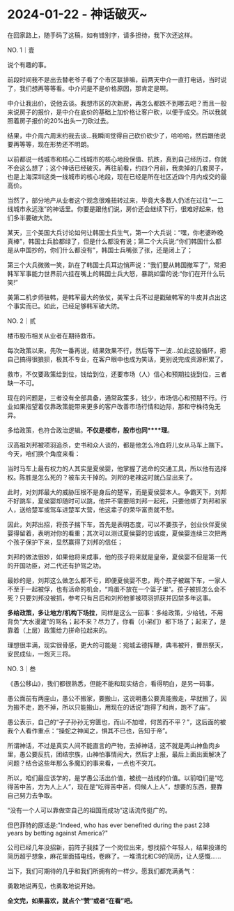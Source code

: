 # 2024-01-22 - 神话破灭~

在回家路上，随手码了这稿，如有错别字，请多担待，我下次还这样。

NO. 1｜壹

说个有趣的事。

前段时间我不是出去替老爷子看了个市区联排嘛，前两天中介一直打电话，当时说了，我们想再等等看。中介问是不是价格原因，那肯定是啊。

中介让我出价，说他去谈。我想市区的次新房，再怎么都跌不到哪去吧？而且一般来说房子的报价，是中介在底价的基础上加价格让客户砍，以便于成交。所以我就照着房子报价的20%出头一刀砍过去。

结果，中介周六周末约我去谈...我瞬间觉得自己砍价砍少了，哈哈哈，然后跟他说要再等等，现在形势还不明朗。

以前都说一线城市和核心二线城市的核心地段保值、抗跌，真到自己经历过，你就不会这么想了；这个神话已经破灭。再往前看，约四个月前，我卖掉的几套房子，也是上海深圳这类一线城市的核心地段，现在已经是所在社区近四个月内成交的最高价。

当然了，部分地产从业者这个观念很难扭转过来，毕竟大多数人仍活在过往“一二线城市永远涨”的神话里。你要是跟他们说，房价还会继续下行，很难好起来，他们多半要破大防。

某天，三个美国大兵讨论如何让韩国士兵生气，第一个大兵说：“嘿，你老婆昨晚真棒”，韩国士兵脸都绿了，但是什么都没有说；第二个大兵说:“你们韩国什么都是从中国抄的，你们什么都没有”，韩国士兵嘴张了张，还是闭上了；

第三个大兵微微一笑，趴在了韩国士兵耳边悄声说：“我们要从韩国撤军了”，常把韩军军事能力世界前六挂在嘴上的韩国士兵大怒，暴跳如雷的说:“你们在开什么玩笑!”

美第二机步师驻韩，是韩军最大的依仗，美军士兵不过是戳破韩军的牛皮并点出这个事实而已。如此，已经足够韩军破大防。

NO. 2｜贰

楼市股市相关从业者在期待救市。

每次政策以来，先吹一番再说，结果效果不行，然后等下一波...如此这般循环，把自己搞得很狼狈，极其不专业，在客户眼中也成为笑话，更别说完成资源积累了。

救市，不仅要政策给到位，钱给到位，还要市场（人）信心和预期拉拢到位，三者缺一不可。

现在的问题是，三者没有全部具备，通常政策多，钱少，市场信心和预期不行。行业如果指望着仅靠政策能带来更多的客户改善市场行情和边际，那和守株待兔无异。

多给政策，也符合政治逻辑。**不仅是楼市，股市也同****理**。

汉高祖刘邦被项羽追杀，史书和众人谈的，都是他怎么冷血将儿女从马车上踹下。今天，咱们换个角度来看：

当时马车上最有权力的人其实是夏侯婴，他掌握了逃命的交通工具，所以他有选择权。陈胜是怎么死的？被车夫干掉的。刘邦的老辣这时就凸显出来了。

此时，对刘邦最大的威胁压根不是身后的楚军，而是夏侯婴本人。争霸天下，刘邦不好跳车，夏侯婴却随时可以跳，他并不需要陪刘邦一起死，只要他绑了刘邦和家人，送给楚军或驾车进楚军大营，他这辈子的荣华富贵就不愁。

因此，刘邦出招，将孩子揣下车，首先是表明态度，可以不要孩子，创业伙伴夏侯婴得留着，表明对你的看重；其次可以测试夏侯婴的忠诚度，夏侯婴连续三次把两个孩子保护下来，显然赢得了刘邦的信任；

刘邦的做法很妙，如果他将来成事，他的孩子将来就是皇帝，夏侯婴不但是第一代的开国功臣，对二代还有护驾之功。

最妙的是，刘邦这么做怎么都不亏，即便夏侯婴不忠，两个孩子被踹下车，一家人不至于一起被俘，也有活命的机会，“鸡蛋不放在一个篮子里”。孩子被抓怎么会不死？只要刘邦没被抓，参考只有吕后和刘邦他爹被项羽抓获并囚禁多年这事。

**多给政策，多让地方/机构下场拉**，同样是这么一回事：多给政策，少给钱，不用背负“大水漫灌”的骂名；起不来？尽力了，你看（小弟们）都下场了；起来了，是靠着（上层）政策给力拼命拉起来的。

理想很丰满，现实很骨感，更大的可能是：宛城孟德挥鞭，典韦被歼，曹昂祭天，安民成仙，一炮灭三将。

NO. 3｜叁

《愚公移山》，我们都很熟悉，但能不能和现实结合，看得明白，是另一码事。

愚公面前有两座山，愚公不搬家，要搬山，这说明愚公要真能搬走，早就搬了，因为搬不走，跑不掉，所以只能搬山，用现在的话说“跑得了和尚，跑不了庙”。

愚公表示，自己的“子子孙孙无穷匮也，而山不加增，何苦而不平？”，这后面的被我个人看作重点：“操蛇之神闻之，惧其不已也，告知于帝”。

所谓神话，不过是真实人间不能直言的产物，去掉神话，这不就是两山神鱼肉乡里，愚公要反抗，团结宗族，山神怕事情闹大，然后才上报，最后上面出面解决了问题？结合这些年那么多魔幻的事来看，一点也不突兀。

所以，咱们最应该学的，是学愚公活出价值，被统一战线的价值。以前咱们是“吃得苦中苦，方为人上人”，现在是“吃得苦中苦，伺候人上人”，想要的东西，要靠自己努力去争取。

“没有一个人可以靠做空自己的祖国而成功”这话流传挺广的。

但巴菲特的原话是:"Indeed, who has ever benefited during the past 238 years by betting against America?"

公司已经几年没招新，前阵子我挂了一个岗位出来，想找招个年轻人，结果投递的简历超乎想象，麻花里面插电线，卷麻了。一堆清北和C9的简历，让人感慨......

当下，我们可期待的几乎和我们所拥有的一样少。愿我们都充满勇气：

勇敢地说再见，也勇敢地说开始。

**全文完，如果喜欢，就点个“赞”或者“在看”吧。**